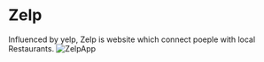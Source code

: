 # Zelp
Influenced by yelp, Zelp is website which connect poeple with local Restaurants. 
![ZelpApp](https://user-images.githubusercontent.com/95883222/167309830-9b18f0af-33dc-41da-a561-9dd4e3d8ac45.gif)
